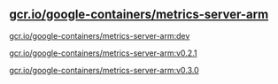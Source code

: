 
[gcr.io/google-containers/metrics-server-arm](https://hub.docker.com/r/anjia0532/google-containers.metrics-server-arm/tags/)
-----


[gcr.io/google-containers/metrics-server-arm:dev](https://hub.docker.com/r/anjia0532/google-containers.metrics-server-arm/tags/)


[gcr.io/google-containers/metrics-server-arm:v0.2.1](https://hub.docker.com/r/anjia0532/google-containers.metrics-server-arm/tags/)


[gcr.io/google-containers/metrics-server-arm:v0.3.0](https://hub.docker.com/r/anjia0532/google-containers.metrics-server-arm/tags/)


